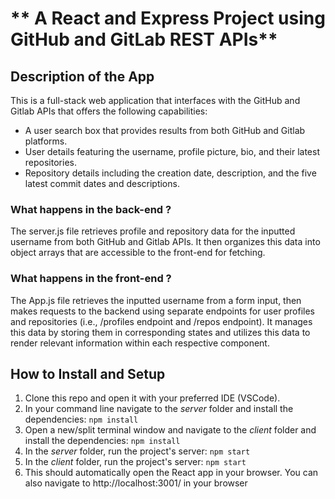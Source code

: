 # ** A React and Express Project using GitHub and GitLab REST APIs**

## **Description of the App**
This is a full-stack web application that interfaces with the GitHub and Gitlab APIs that offers the following capabilities:

* A user search box that provides results from both GitHub and Gitlab platforms.
* User details featuring the username, profile picture, bio, and their latest repositories.
* Repository details including the creation date, description, and the five latest commit dates and descriptions.

### What happens in the back-end ?
The server.js file retrieves profile and repository data for the inputted username from both GitHub and Gitlab APIs. It then organizes this data into object arrays that are accessible to the front-end for fetching.

### What happens in the front-end ?
The App.js file retrieves the inputted username from a form input, then makes requests to the backend using separate endpoints for user profiles and repositories (i.e., /profiles endpoint and /repos endpoint). It manages this data by storing them in corresponding states and utilizes this data to render relevant information within each respective component.

## **How to Install and Setup**
1. Clone this repo and open it with your preferred IDE (VSCode).
2. In your command line navigate to the *server* folder and install the dependencies: `npm install`
2. Open a new/split terminal window and navigate to the *client* folder and install the dependencies: `npm install`
3. In the *server* folder, run the project's server: `npm start`
4. In the *client* folder, run the project's server: `npm start`
5. This should automatically open the React app in your browser. You can also navigate to http://localhost:3001/ in your browser

